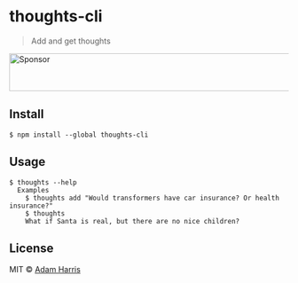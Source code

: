 # thoughts-cli

> Add and get thoughts

<a href="https://app.codesponsor.io/link/3owRGftAkghuGdjHaa955zEJ/agarrharr/thoughts-cli" rel="nofollow"><img src="https://app.codesponsor.io/embed/3owRGftAkghuGdjHaa955zEJ/agarrharr/thoughts-cli.svg" style="width: 888px; height: 68px;" alt="Sponsor" /></a>

## Install

```
$ npm install --global thoughts-cli
```

## Usage

```
$ thoughts --help
  Examples
    $ thoughts add "Would transformers have car insurance? Or health insurance?"
    $ thoughts
    What if Santa is real, but there are no nice children?
```

## License

MIT © [Adam Harris](https://github.com/aharris88)
